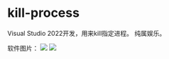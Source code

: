 # kill-process
Visual Studio 2022开发，用来kill指定进程。
纯属娱乐。

软件图片：
![](https://raw.githubusercontent.com/FL-Studi0/kill-process/master/img/%E5%9B%BE%E7%89%871.png)
![](https://raw.githubusercontent.com/FL-Studi0/kill-process/master/img/%E5%9B%BE%E7%89%872.png)
